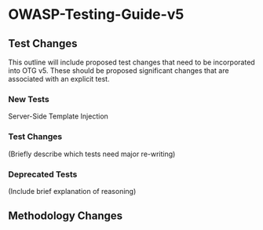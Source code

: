 # OWASP-Testing-Guide-v5

## Test Changes
This outline will include proposed test changes that need to be incorporated into OTG v5. These should be proposed significant changes that are associated with an explicit test.

### New Tests

Server-Side Template Injection

### Test Changes
(Briefly describe which tests need major re-writing)

### Deprecated Tests
(Include brief explanation of reasoning)

## Methodology Changes
